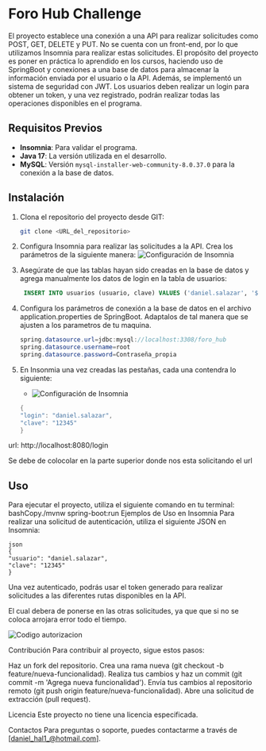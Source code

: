 # Foro Hub Challenge

El proyecto establece una conexión a una API para realizar solicitudes como POST, GET, DELETE y PUT. No se cuenta con un front-end, por lo que utilizamos Insomnia para realizar estas solicitudes. El propósito del proyecto es poner en práctica lo aprendido en los cursos, haciendo uso de SpringBoot y conexiones a una base de datos para almacenar la información enviada por el usuario o la API. Además, se implementó un sistema de seguridad con JWT. Los usuarios deben realizar un login para obtener un token, y una vez registrado, podrán realizar todas las operaciones disponibles en el programa.

## Requisitos Previos

* **Insomnia**: Para validar el programa.
* **Java 17**: La versión utilizada en el desarrollo.
* **MySQL**: Versión `mysql-installer-web-community-8.0.37.0` para la conexión a la base de datos.


## Instalación

1. Clona el repositorio del proyecto desde GIT:

   ```bash
   git clone <URL_del_repositorio>

2. Configura Insomnia para realizar las solicitudes a la API. Crea los parámetros de la siguiente manera:
    ![Configuración de Insomnia](images/Insomnia_.png)


3. Asegúrate de que las tablas hayan sido creadas en la base de datos y agrega manualmente los datos de login en la tabla de usuarios:

   ```sql
    INSERT INTO usuarios (usuario, clave) VALUES ('daniel.salazar', '$2a$04$tVyuL6rKlqnsNAmsAil.ROICpuh7LofzxDyIUGecHnfaCBp1PJr26');

4. Configura los parámetros de conexión a la base de datos en el archivo application.properties de SpringBoot. Adaptalos de tal manera que se ajusten a los parametros de tu maquina.

    ```Java
    spring.datasource.url=jdbc:mysql://localhost:3308/foro_hub
    spring.datasource.username=root
    spring.datasource.password=Contraseña_propia

5. En Insonmia una vez creadas las pestañas, cada una contendra lo siguiente:
     
    - ![Configuración de Insomnia](images/login.png)

    ```Java
    {
	"login": "daniel.salazar",
	"clave": "12345"
    }
url: http://localhost:8080/login

Se debe de colocolar en la parte superior donde nos esta solicitando el url


## Uso
Para ejecutar el proyecto, utiliza el siguiente comando en tu terminal:
bashCopy./mvnw spring-boot:run
Ejemplos de Uso en Insomnia
Para realizar una solicitud de autenticación, utiliza el siguiente JSON en Insomnia:

    json 
    {
    "usuario": "daniel.salazar",
    "clave": "12345"
    }

Una vez autenticado, podrás usar el token generado para realizar solicitudes a las diferentes rutas disponibles en la API.

El cual debera de ponerse en las otras solicitudes, ya que que si no se coloca arrojara error todo el tiempo.


![Codigo autorizacion](images/auth_barren.png)


Contribución
Para contribuir al proyecto, sigue estos pasos:

Haz un fork del repositorio.
Crea una rama nueva (git checkout -b feature/nueva-funcionalidad).
Realiza tus cambios y haz un commit (git commit -m 'Agrega nueva funcionalidad').
Envía tus cambios al repositorio remoto (git push origin feature/nueva-funcionalidad).
Abre una solicitud de extracción (pull request).

Licencia
Este proyecto no tiene una licencia especificada.

Contactos
Para preguntas o soporte, puedes contactarme a través de [daniel_hal1_@hotmail.com].

